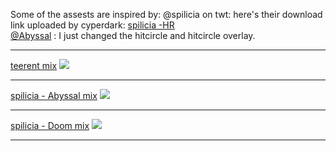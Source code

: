 Some of the assests are inspired by:
@spilicia on twt: here's their download link uploaded by cyperdark: <a href="osuck.link/s-4006?v=0"> spilicia -HR </a><br>
<a href="https://x.com/abibsal?lang=en"> @Abyssal</a> : I just changed the hitcircle and hitcircle overlay.
<hr>
<a href="https://github.com/teerentt/skinhub/raw/refs/heads/main/players/teerent/teerent%20mix.osk">teerent mix</a>
<img src="https://i.imgur.com/6E23r4b.jpeg"/><hr>
<a href="https://github.com/teerentt/skinhub/raw/main/players/teerent/spilicia%20-%20HR-%20Abyssal.osk">spilicia - Abyssal mix</a>
<img src="https://i.imgur.com/3U91rJr.jpeg"/><hr>
<a href="https://github.com/teerentt/skinhub/raw/refs/heads/main/players/teerent/spilicia%20-%20HR%20-%20Doom.osk">spilicia - Doom mix</a>
<img src="https://i.imgur.com/QKKGyfQ.jpeg"/><hr>
